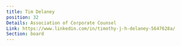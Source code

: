 ```yaml
---
title: Tim Delaney
position: 32
Details: Association of Corporate Counsel
Link: https://www.linkedin.com/in/timothy-j-h-delaney-5647628a/
Section: board
---
```



